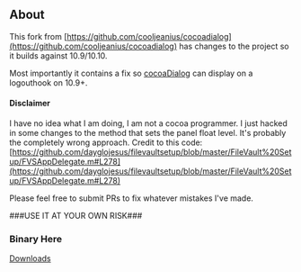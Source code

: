 ## About ##

This fork from [https://github.com/cooljeanius/cocoadialog](https://github.com/cooljeanius/cocoadialog) has changes to the project so it builds against 10.9/10.10.

Most importantly it contains a fix so [cocoaDialog](http://mstratman.github.io/cocoadialog/) can display on a logouthook on 10.9+.

#### Disclaimer ####

I have no idea what I am doing, I am not a cocoa programmer. I just hacked in some changes to the method that sets the panel float level. It's probably the completely wrong approach. Credit to this code: [https://github.com/dayglojesus/filevaultsetup/blob/master/FileVault%20Setup/FVSAppDelegate.m#L278](https://github.com/dayglojesus/filevaultsetup/blob/master/FileVault%20Setup/FVSAppDelegate.m#L278)


Please feel free to submit PRs to fix whatever mistakes I've made.

###USE IT AT YOUR OWN RISK###

### Binary Here ###

[Downloads](_Downloads)
